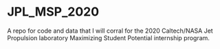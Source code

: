 # JPL_MSP_2020
 
A repo for code and data that I will corral for the 2020 Caltech/NASA Jet Propulsion laboratory Maximizing Student Potential internship program.

